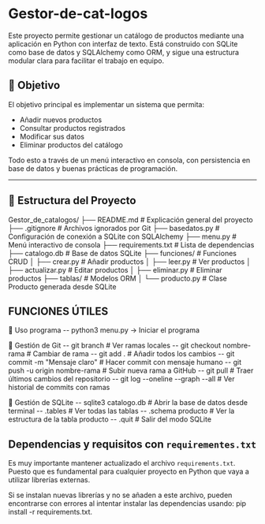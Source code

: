 # Gestor-de-cat-logos

Este proyecto permite gestionar un catálogo de productos mediante una aplicación en Python con interfaz de texto. Está construido con SQLite como base de datos y SQLAlchemy como ORM, y sigue una estructura modular clara para facilitar el trabajo en equipo.

## 🎯 Objetivo

El objetivo principal es implementar un sistema que permita:
- Añadir nuevos productos
- Consultar productos registrados
- Modificar sus datos
- Eliminar productos del catálogo

Todo esto a través de un menú interactivo en consola, con persistencia en base de datos y buenas prácticas de programación.

---

## 📂 Estructura del Proyecto

Gestor_de_catalogos/
├── README.md               # Explicación general del proyecto
├── .gitignore              # Archivos ignorados por Git
├── basedatos.py            # Configuración de conexión a SQLite con SQLAlchemy
├── menu.py                 # Menú interactivo de consola
├── requirements.txt        # Lista de dependencias
├── catalogo.db             # Base de datos SQLite
├── funciones/              # Funciones CRUD
│   ├── crear.py            # Añadir productos
│   ├── leer.py             # Ver productos
│   ├── actualizar.py       # Editar productos
│   ├── eliminar.py         # Eliminar productos
├── tablas/                 # Modelos ORM
│   └── producto.py         # Clase Producto generada desde SQLite



## FUNCIONES ÚTILES
🔹 Uso programa
-- python3 menu.py → Iniciar el programa

🔹 Gestión de Git
-- git branch                       # Ver ramas locales
-- git checkout nombre-rama         # Cambiar de rama
-- git add .                        # Añadir todos los cambios
-- git commit -m "Mensaje claro"    # Hacer commit con mensaje humano
-- git push -u origin nombre-rama   # Subir nueva rama a GitHub
-- git pull                         # Traer últimos cambios del repositorio
-- git log --oneline --graph --all  # Ver historial de commits con ramas

🔹 Gestión de SQLite
-- sqlite3 catalogo.db              # Abrir la base de datos desde terminal
-- .tables                          # Ver todas las tablas
-- .schema producto                 # Ver la estructura de la tabla producto
-- .quit                            # Salir del modo SQLite

## Dependencias y requisitos con `requirementes.txt`

Es muy importante mantener actualizado el archivo `requirements.txt`. Puesto que es fundamental para cualquier proyecto en Python que vaya a utilizar librerías externas.

Si se instalan nuevas librerías y no se añaden a este archivo, pueden encontrarse con errores al intentar instalar las dependencias usando: pip install -r requirements.txt.





